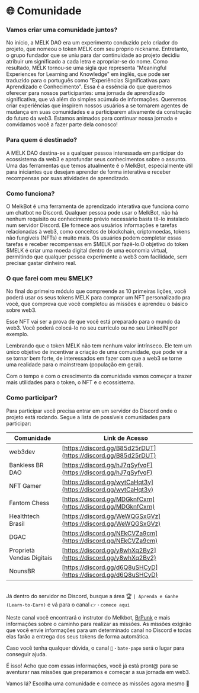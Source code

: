 # 🌐 Comunidade

### Vamos criar uma comunidade juntos? <a href="#vamos-criar-uma-comunidade-juntos" id="vamos-criar-uma-comunidade-juntos"></a>

No início, a MELK DAO era um experimento conduzido pelo criador do projeto, que nomeou o token MELK com seu próprio nickname. Entretanto, o grupo fundador que se uniu para dar continuidade ao projeto decidiu atribuir um significado a cada letra e apropriar-se do nome. Como resultado, MELK tornou-se uma sigla que representa "Meaningful Experiences for Learning and Knowledge" em inglês, que pode ser traduzido para o português como "Experiências Significativas para Aprendizado e Conhecimento". Essa é a essência do que queremos oferecer para nossos participantes: uma jornada de aprendizado significativa, que vá além do simples acúmulo de informações. Queremos criar experiências que inspirem nossos usuários a se tornarem agentes de mudança em suas comunidades e a participarem ativamente da construção do futuro da web3. Estamos animados para continuar nossa jornada e convidamos você a fazer parte dela conosco!

### Para quem é destinado?

A MELK DAO destina-se a qualquer pessoa interessada em participar do ecossistema da web3 e aprofundar seus conhecimentos sobre o assunto. Uma das ferramentas que temos atualmente é o MelkBot, especialmente útil para iniciantes que desejam aprender de forma interativa e receber recompensas por suas atividades de aprendizado.

### Como funciona? <a href="#como-funciona" id="como-funciona"></a>

O MelkBot é uma ferramenta de aprendizado interativa que funciona como um chatbot no Discord. Qualquer pessoa pode usar o MelkBot, não há nenhum requisito ou conhecimento prévio necessário basta tê-lo instalado num servidor Discord. Ele fornece aos usuários informações e tarefas relacionadas à web3, como conceitos de blockchain, criptomoedas, tokens não fungíveis (NFTs) e muito mais. Os usuários podem completar essas tarefas e receber recompensas em $MELK por fazê-lo.O objetivo do token $MELK é criar uma moeda digital dentro de uma economia virtual, permitindo que qualquer pessoa experimente a web3 com facilidade, sem precisar gastar dinheiro real.

### O que farei com meu $MELK? <a href="#o-que-farei-com-meu-melk" id="o-que-farei-com-meu-melk"></a>

No final do primeiro módulo que compreende as 10 primeiras lições, você poderá usar os seus tokens MELK para comprar um NFT personalizado pra você, que comprova que você completou as missões e aprendeu o básico sobre web3.

Esse NFT vai ser a prova de que você está preparado para o mundo da web3. Você poderá colocá-lo no seu currículo ou no seu LinkedIN por exemplo.

Lembrando que o token MELK não tem nenhum valor intrínseco. Ele tem um único objetivo de incentivar a criação de uma comunidade, que pode vir a se tornar bem forte, de interessados em fazer com que a web3 se torne uma realidade para o mainstream (população em geral).

Com o tempo e com o crescimento da comunidade vamos começar a trazer mais utilidades para o token, o NFT e o ecossistema.&#x20;

### Como participar? <a href="#como-participar" id="como-participar"></a>

Para participar você precisa entrar em um servidor do Discord onde o projeto está rodando. Segue a lista de possíveis comunidades para participar:

| Comunidade                | Link de Acesso                                                 |
| ------------------------- | -------------------------------------------------------------- |
| web3dev                   | [https://discord.gg/B85d25rDUT](https://discord.gg/B85d25rDUT) |
| Bankless BR DAO           | [https://discord.gg/hJ7qSyfvqF](https://discord.gg/hJ7qSyfvqF) |
| NFT Gamer                 | [https://discord.gg/wytCaHqt3y](https://discord.gg/wytCaHqt3y) |
| Fantom Chess              | [https://discord.gg/MDGknfCxrn](https://discord.gg/MDGknfCxrn) |
| Healthtech Brasil         | [https://discord.gg/WeWQGSxGVz](https://discord.gg/WeWQGSxGVz) |
| DGAC                      | [https://discord.gg/NEkCVZa9cm](https://discord.gg/NEkCVZa9cm) |
| Proprietà Vendas Digitais | [https://discord.gg/y8whXq2By2](https://discord.gg/y8whXq2By2) |
| NounsBR                   | [https://discord.gg/d6Q8uSHCyD](https://discord.gg/d6Q8uSHCyD) |

\
Já dentro do servidor no Discord, busque a área 🏆 `| Aprenda e Ganhe (Learn-to-Earn)` e vá para o canal `👉・comece aqui`

Neste canal você encontrará o instrutor do Melkbot, [BrPunk](https://brpunk.com/) e mais informações sobre o caminho para realizar as missões. As missões exigirão que você envie informações para um determinado canal no Discord e todas elas farão a entrega dos seus tokens de forma automática.

Caso você tenha qualquer dúvida, o canal `💬・bate-papo` será o lugar para conseguir ajuda.

É isso! Acho que com essas informações, você já está pront@ para se aventurar nas missões que preparamos e começar a sua jornada em web3.

Vamos lá? Escolha uma comunidade e comece as missões agora mesmo 🚀
